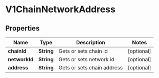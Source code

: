 

# V1ChainNetworkAddress

## Properties

Name | Type | Description | Notes
------------ | ------------- | ------------- | -------------
**chainId** | **String** | Gets or sets chain id |  [optional]
**networkId** | **String** | Gets or sets network id |  [optional]
**address** | **String** | Gets or sets chain address |  [optional]




